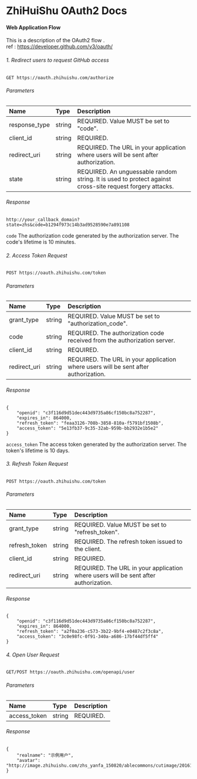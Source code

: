 ﻿# ZhiHuiShu OAuth2 Docs

#### Web Application Flow  
This is a description of the OAuth2 flow .  
ref : <https://developer.github.com/v3/oauth/>

###### 1. Redirect users to request GitHub access
```
GET https://oauth.zhihuishu.com/authorize
```
###### Parameters  
| Name | Type | Description |
| :-- | :-- | :-- |
| response_type | string | REQUIRED. Value MUST be set to "code". |
| client_id | string | REQUIRED. |
| redirect_uri | string | REQUIRED. The URL in your application where users will be sent after authorization. |
| state | string | REQUIRED. An unguessable random string. It is used to protect against cross-site request forgery attacks. |

###### Response  
```
http://your_callback_domain?state=zhs&code=b1294f973c14b3ad9528590e7a891108
```
`code` The authorization code generated by the authorization server. The code's lifetime is 10 minutes.

###### 2. Access Token Request  
```
POST https://oauth.zhihuishu.com/token
```
###### Parameters  
| Name | Type | Description |
| :-- | :-- | :-- |
| grant_type | string | REQUIRED. Value MUST be set to "authorization_code". |
| code | string | REQUIRED. The authorization code received from the authorization server. |
| client_id | string | REQUIRED. |
| redirect_uri | string | REQUIRED. The URL in your application where users will be sent after authorization. |
###### Response  
```
{
    "openid": "c3f116d9d51dec443d9735a86cf150bc8a752287",
    "expires_in": 864000,
    "refresh_token": "feaa3126-708b-3858-810a-f5791bf1508b",
    "access_token": "5e13fb37-9c35-32ab-959b-bb2932e1b5e2"
}
```
`access_token` The access token generated by the authorization server. The token's lifetime is 10 days.

###### 3. Refresh Token Request  
```
POST https://oauth.zhihuishu.com/token
```
###### Parameters  
| Name | Type | Description |
| :-- | :-- | :-- |
| grant_type | string | REQUIRED. Value MUST be set to "refresh_token". |
| refresh_token | string | REQUIRED. The refresh token issued to the client. |
| client_id | string | REQUIRED. |
| redirect_uri | string | REQUIRED. The URL in your application where users will be sent after authorization. |
###### Response  
```
{
    "openid": "c3f116d9d51dec443d9735a86cf150bc8a752287",
    "expires_in": 864000,
    "refresh_token": "a2f0a236-c573-3b22-9bf4-e0487c2f3c8a",
    "access_token": "3c0e98fc-0f91-340a-a686-17bf44df5ff4"
}
```

###### 4. Open User Request  
```
GET/POST https://oauth.zhihuishu.com/openapi/user
```
###### Parameters  
| Name | Type | Description |
| :-- | :-- | :-- |
| access_token | string | REQUIRED. |
###### Response  
```
{
    "realname": "示例用户",
    "avatar": "http://image.zhihuishu.com/zhs_yanfa_150820/ablecommons/cutimage/201610/3d1695c3e37f4378934b93dfe134e9e1.png"
}
```